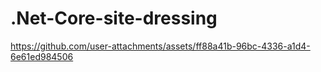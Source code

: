 # .Net-Core-site-dressing

https://github.com/user-attachments/assets/ff88a41b-96bc-4336-a1d4-6e61ed984506

